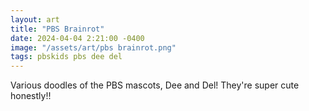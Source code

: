 ```yaml
---
layout: art
title: "PBS Brainrot"
date: 2024-04-04 2:21:00 -0400
image: "/assets/art/pbs brainrot.png"
tags: pbskids pbs dee del
---
```


Various doodles of the PBS mascots, Dee and Del! They're super cute honestly!!
